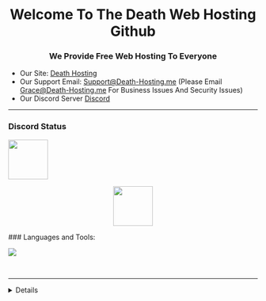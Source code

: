 <h1 align="center">Welcome To The Death Web Hosting Github</h1>
<h3 align="center">We Provide Free Web Hosting To Everyone</h3>

- Our Site: [Death Hosting](https://death-hosting.me)
- Our Support Email: Support@Death-Hosting.me (Please Email Grace@Death-Hosting.me For Business Issues And Security Issues)
- Our Discord Server [Discord](https://discord.death-hosting.me)

---

### Discord Status
<p align="left">
<a href="https://discord.com/users/991140932432965693">
<img height="80px" src="https://discord.c99.nl/widget/theme-2/991140932432965693.png" />
</a>
</p>
<p align="center">
<a href="https://discord.com/users/991140932432965693">
<img height="80px" src="https://discord.c99.nl/widget/theme-2/590617001811247105.png" />
</a>
</p>
### Languages and Tools:
<p align="left">
<img src="https://img.shields.io/badge/Node.JS-black?style=for-the-badge&logo=node.js" />
</p>
<br>

---

<details>
  <center> GitHub Stats</center>
</br>
<img align="left" alt="AgentDeath253" src="https://github-readme-stats.vercel.app/api?username=agentdeath253&show_icons=true&locale=en&theme=dark&layout=compact" />
<img align="center" alt="4yx" src="https://github-readme-stats.vercel.app/api?username=4yx&show_icons=true&locale=en&theme=dark&layout=compact" />
